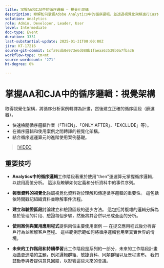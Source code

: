 ```yaml
---
title: 掌握AA和CJA中的循序邏輯 — 視覺化架構
description: 瞭解如何掌握Adobe Analytics中的循序邏輯，並透過視覺化架構進行Customer Journey Analytics，以便將案例轉換為可操作的計畫並建立有效的循序區段。
solution: Analytics
role: Admin, Developer, Leader, User
level: Intermediate
doc-type: Event
duration: 3331
last-substantial-update: 2025-01-31T00:00:00Z
jira: KT-17216
source-git-commit: 1cfa9cdb0e973e6d088b1faeaa63539b0a7fba36
workflow-type: tm+mt
source-wordcount: '271'
ht-degree: 0%

---
```



# 掌握AA和CJA中的循序邏輯：視覺架構

取得視覺化架構，將循序分析案例轉譯為計畫，然後建立正確的循序區段（篩選器）。

* 快速檢閱循序邏輯作業（「THEN」、「ONLY AFTER」、「EXCLUDE」等）。
* 在循序邏輯和使用案例之間轉譯的視覺化架構。
* 結合循序運運算元的進階使用案例基礎。

>[!VIDEO](https://video.tv.adobe.com/v/3443129/?learn=on&enablevpops)

## 重要技巧

* **Analytics中的循序邏輯**&#x200B;工作階段著重於使用&quot;then&quot;運運算元掌握循序邏輯，以啟用高值分析。 這涉及瞭解如何定義和分析資料中的事件序列。

* **報表資料的視覺化**&#x200B;強調視覺化資料對於理解和傳達循序邏輯的重要性。 這包括依時間戳記組織資料並瞭解事件流程。

* **建立和驗證區段**&#x200B;討論建立和驗證區段的逐步方法。 這包括將複雜的邏輯分解為易於管理的片段、驗證每個步驟，然後將其合併以形成全面的分析。

* **使用案例與實用應用程式**&#x200B;提供兩個主要使用案例 — 在提交應用程式後分析客戶行為並瞭解客戶歷程。 這些範例示範如何將循序邏輯套用至真實世界的情境。

* **未來的工作階段和持續學習**&#x200B;此工作階段是系列的一部分，未來的工作階段計畫涵蓋更進階的主題，例如邏輯群組、敏捷資料、同類群組以及歷程畫布。 我們鼓勵參與者提供意見回饋，以影響這些未來的會議。